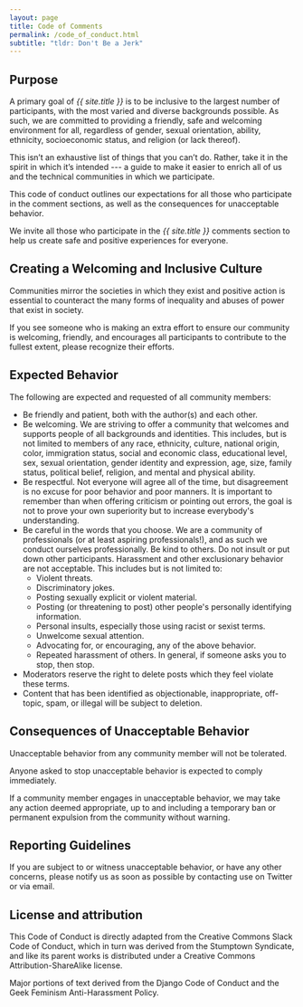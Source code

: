 ```yaml
---
layout: page
title: Code of Comments
permalink: /code_of_conduct.html
subtitle: "tldr: Don't Be a Jerk"
---
```

## Purpose

A primary goal of *{{ site.title }}* is to be inclusive to the largest number
of participants, with the most varied and diverse backgrounds possible. As such,
we are committed to providing a friendly, safe and welcoming environment for all,
regardless of gender, sexual orientation, ability, ethnicity, socioeconomic
status, and religion (or lack thereof).

This isn’t an exhaustive list of things that you can’t do. Rather, take it in
the spirit in which it’s intended --- a guide to make it easier to enrich all of
us and the technical communities in which we participate.

This code of conduct outlines our expectations for all those who participate in
the comment sections, as well as the consequences for unacceptable
behavior.

We invite all those who participate in the *{{ site.title }}* comments section 
to help us create safe and positive experiences for everyone.

## Creating a Welcoming and Inclusive Culture

Communities mirror the societies in which they exist and positive action is
essential to counteract the many forms of inequality and abuses of power that
exist in society.

If you see someone who is making an extra effort to ensure our community is
welcoming, friendly, and encourages all participants to contribute to the
fullest extent, please recognize their efforts.

## Expected Behavior

The following are expected and requested of all community members:

* Be friendly and patient, both with the author(s) and each other.
* Be welcoming. We are striving to offer a community that welcomes and supports
  people of all backgrounds and identities. This includes, but is not limited to
  members of any race, ethnicity, culture, national origin, color, immigration
  status, social and economic class, educational level, sex, sexual orientation,
  gender identity and expression, age, size, family status, political belief,
  religion, and mental and physical ability.
* Be respectful. Not everyone will agree all of the time, but disagreement is no
  excuse for poor behavior and poor manners. It is important to remember than
  when offering criticism or pointing out errors, the goal is not to prove your
  own superiority but to increase everybody's understanding.
* Be careful in the words that you choose. We are a community of professionals
  (or at least aspiring professionals!), and as such we conduct ourselves
  professionally. Be kind to others. Do not insult or put down other
  participants. Harassment and other exclusionary behavior are not acceptable.
  This includes but is not limited to:
  - Violent threats.
  - Discriminatory jokes.
  - Posting sexually explicit or violent material.
  - Posting (or threatening to post) other people's personally identifying
    information.
  - Personal insults, especially those using racist or sexist terms.
  - Unwelcome sexual attention.
  - Advocating for, or encouraging, any of the above behavior.
  - Repeated harassment of others. In general, if someone asks you to stop, then
    stop.
* Moderators reserve the right to delete posts which they feel violate these
  terms.
* Content that has been identified as objectionable, inappropriate, off-topic,
  spam, or illegal will be subject to deletion.

## Consequences of Unacceptable Behavior

Unacceptable behavior from any community member will not be tolerated.

Anyone asked to stop unacceptable behavior is expected to comply immediately.

If a community member engages in unacceptable behavior, we may take any action
deemed appropriate, up to and including a temporary ban or permanent expulsion
from the community without warning.

## Reporting Guidelines

If you are subject to or witness unacceptable behavior, or have any other
concerns, please notify us as soon as possible by contacting use on Twitter or
via email.

## License and attribution

This Code of Conduct is directly adapted from the Creative Commons Slack Code of
Conduct, which in turn was derived from the Stumptown Syndicate, and like its
parent works is distributed under a Creative Commons Attribution-ShareAlike
license.

Major portions of text derived from the Django Code of Conduct and the Geek
Feminism Anti-Harassment Policy.
